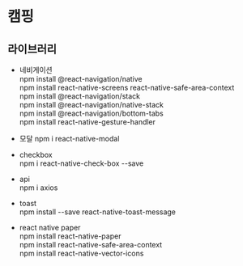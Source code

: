 # 캠핑

## 라이브러리

- 네비게이션  
  npm install @react-navigation/native  
  npm install react-native-screens react-native-safe-area-context  
  npm install @react-navigation/stack  
  npm install @react-navigation/native-stack  
  npm install @react-navigation/bottom-tabs  
  npm install react-native-gesture-handler

- 모달
  npm i react-native-modal

- checkbox  
  npm i react-native-check-box --save

- api  
  npm i axios

- toast  
  npm install --save react-native-toast-message

- react native paper  
  npm install react-native-paper  
  npm install react-native-safe-area-context  
  npm install react-native-vector-icons
